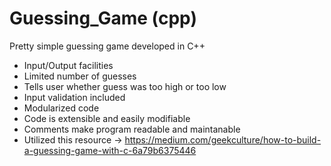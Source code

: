 # Guessing_Game (cpp)

Pretty simple guessing game developed in C++
- Input/Output facilities
- Limited number of guesses
- Tells user whether guess was too high or too low
- Input validation included
- Modularized code
- Code is extensible and easily modifiable
- Comments make program readable and maintanable
- Utilized this resource -> https://medium.com/geekculture/how-to-build-a-guessing-game-with-c-6a79b6375446
